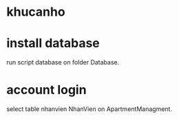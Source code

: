 # khucanho
# install database
run script database on folder Database.
# account login
select table nhanvien NhanVien on ApartmentManagment.
